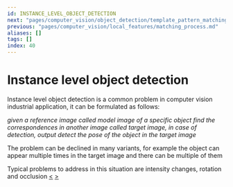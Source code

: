 ```yaml
---
id: INSTANCE_LEVEL_OBJECT_DETECTION
next: "pages/computer_vision/object_detection/template_pattern_matching.md"
previous: "pages/computer_vision/local_features/matching_process.md"
aliases: []
tags: []
index: 40
---
```


# Instance level object detection

Instance level object detection is a common problem in computer vision industrial application, it can be formulated as follows:

*given a reference image called model image of a specific object find  the correspondences in another image called target image, in case of detection, output detect the pose of the object in the target image*

The problem can be declined in many variants, for example the object can appear multiple times in the target image and there can be multiple of them

Typical problems to address in this situation are intensity changes, rotation and occlusion
[<](pages/computer_vision/local_features/matching_process.md) [>](pages/computer_vision/object_detection/template_pattern_matching.md)
